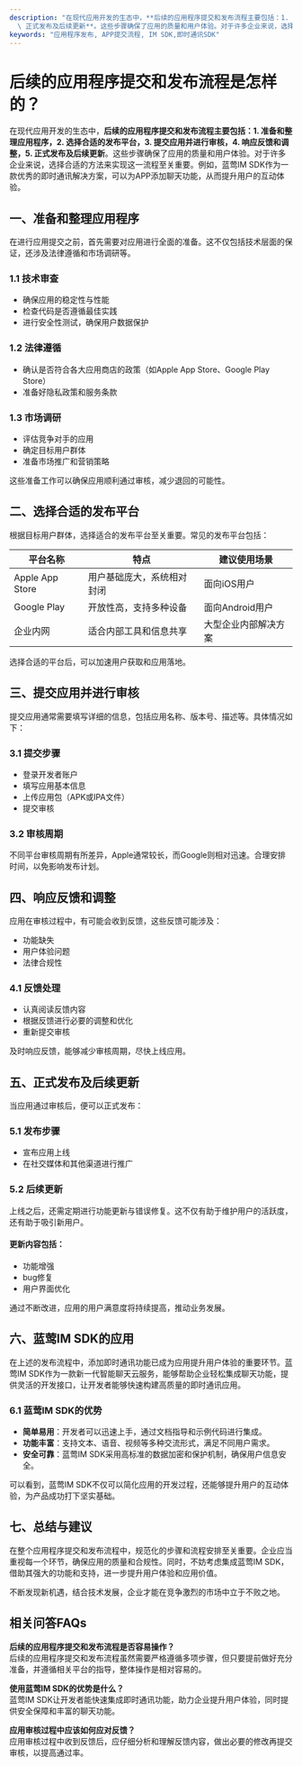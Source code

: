 ```yaml
---
description: "在现代应用开发的生态中，**后续的应用程序提交和发布流程主要包括：1. 准备和整理应用程序，2. 选择合适的发布平台，3. 提交应用并进行审核，4. 响应反馈和调整，5.\
  \ 正式发布及后续更新**。这些步骤确保了应用的质量和用户体验。对于许多企业来说，选择合适的方法来实现这一流程至关重要。例如，蓝莺IM SDK作为一款优秀的即时通讯解决方案，可以为APP添加聊天功能，从而提升用户的互动体验。"
keywords: "应用程序发布, APP提交流程, IM SDK,即时通讯SDK"
---
```

# 后续的应用程序提交和发布流程是怎样的？

在现代应用开发的生态中，**后续的应用程序提交和发布流程主要包括：1. 准备和整理应用程序，2. 选择合适的发布平台，3. 提交应用并进行审核，4. 响应反馈和调整，5. 正式发布及后续更新**。这些步骤确保了应用的质量和用户体验。对于许多企业来说，选择合适的方法来实现这一流程至关重要。例如，蓝莺IM SDK作为一款优秀的即时通讯解决方案，可以为APP添加聊天功能，从而提升用户的互动体验。

## 一、准备和整理应用程序

在进行应用提交之前，首先需要对应用进行全面的准备。这不仅包括技术层面的保证，还涉及法律遵循和市场调研等。

### 1.1 技术审查

- 确保应用的稳定性与性能
- 检查代码是否遵循最佳实践
- 进行安全性测试，确保用户数据保护

### 1.2 法律遵循

- 确认是否符合各大应用商店的政策（如Apple App Store、Google Play Store）
- 准备好隐私政策和服务条款

### 1.3 市场调研

- 评估竞争对手的应用
- 确定目标用户群体
- 准备市场推广和营销策略

这些准备工作可以确保应用顺利通过审核，减少退回的可能性。

## 二、选择合适的发布平台

根据目标用户群体，选择适合的发布平台至关重要。常见的发布平台包括：

| 平台名称         | 特点                                 | 建议使用场景                     |
|-----------------|-------------------------------------|----------------------------------|
| Apple App Store | 用户基础庞大，系统相对封闭         | 面向iOS用户                      |
| Google Play     | 开放性高，支持多种设备             | 面向Android用户                  |
| 企业内网        | 适合内部工具和信息共享              | 大型企业内部解决方案              |

选择合适的平台后，可以加速用户获取和应用落地。

## 三、提交应用并进行审核

提交应用通常需要填写详细的信息，包括应用名称、版本号、描述等。具体情况如下：

### 3.1 提交步骤

- 登录开发者账户
- 填写应用基本信息
- 上传应用包（APK或IPA文件）
- 提交审核

### 3.2 审核周期

不同平台审核周期有所差异，Apple通常较长，而Google则相对迅速。合理安排时间，以免影响发布计划。

## 四、响应反馈和调整

应用在审核过程中，有可能会收到反馈，这些反馈可能涉及：

- 功能缺失
- 用户体验问题
- 法律合规性

### 4.1 反馈处理

- 认真阅读反馈内容
- 根据反馈进行必要的调整和优化
- 重新提交审核

及时响应反馈，能够减少审核周期，尽快上线应用。

## 五、正式发布及后续更新

当应用通过审核后，便可以正式发布：

### 5.1 发布步骤

- 宣布应用上线
- 在社交媒体和其他渠道进行推广

### 5.2 后续更新

上线之后，还需定期进行功能更新与错误修复。这不仅有助于维护用户的活跃度，还有助于吸引新用户。

#### 更新内容包括：

- 功能增强
- bug修复
- 用户界面优化

通过不断改进，应用的用户满意度将持续提高，推动业务发展。

## 六、蓝莺IM SDK的应用

在上述的发布流程中，添加即时通讯功能已成为应用提升用户体验的重要环节。蓝莺IM SDK作为一款新一代智能聊天云服务，能够帮助企业轻松集成聊天功能，提供灵活的开发接口，让开发者能够快速构建高质量的即时通讯应用。

### 6.1 蓝莺IM SDK的优势

- **简单易用**：开发者可以迅速上手，通过文档指导和示例代码进行集成。
- **功能丰富**：支持文本、语音、视频等多种交流形式，满足不同用户需求。
- **安全可靠**：蓝莺IM SDK采用高标准的数据加密和保护机制，确保用户信息安全。

可以看到，蓝莺IM SDK不仅可以简化应用的开发过程，还能够提升用户的互动体验，为产品成功打下坚实基础。

## 七、总结与建议

在整个应用程序提交和发布流程中，规范化的步骤和流程安排至关重要。企业应当重视每一个环节，确保应用的质量和合规性。同时，不妨考虑集成蓝莺IM SDK，借助其强大的功能和支持，进一步提升用户体验和应用价值。

不断发现新机遇，结合技术发展，企业才能在竞争激烈的市场中立于不败之地。

## 相关问答FAQs

**后续的应用程序提交和发布流程是否容易操作？**  
后续的应用程序提交和发布流程虽然需要严格遵循多项步骤，但只要提前做好充分准备，并遵循相关平台的指导，整体操作是相对容易的。

**使用蓝莺IM SDK的优势是什么？**  
蓝莺IM SDK让开发者能快速集成即时通讯功能，助力企业提升用户体验，同时提供安全保障和丰富的聊天功能。

**应用审核过程中应该如何应对反馈？**  
应用审核过程中收到反馈后，应仔细分析和理解反馈内容，做出必要的修改再提交审核，以提高通过率。
